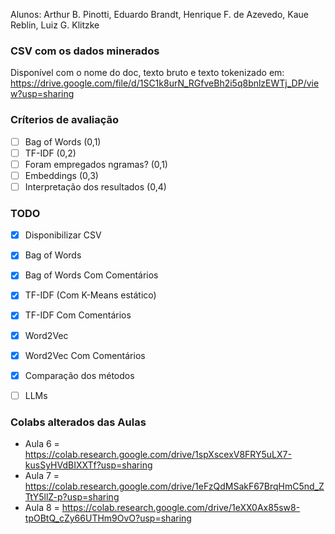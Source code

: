 Alunos: Arthur B. Pinotti, Eduardo Brandt, Henrique F. de Azevedo, Kaue Reblin, Luiz G. Klitzke

### CSV com os dados minerados
Disponível com o nome do doc, texto bruto e texto tokenizado em: https://drive.google.com/file/d/1SC1k8urN_RGfveBh2i5q8bnlzEWTj_DP/view?usp=sharing

### Críterios de avaliação
- [ ] Bag of Words (0,1)
- [ ] TF-IDF (0,2)
- [ ] Foram empregados ngramas? (0,1)
- [ ] Embeddings (0,3)
- [ ] Interpretação dos resultados (0,4)

### TODO
- [X] Disponibilizar CSV
- [X] Bag of Words
- [X] Bag of Words Com Comentários
- [X] TF-IDF (Com K-Means estático)
- [X] TF-IDF Com Comentários
- [X] Word2Vec
- [X] Word2Vec Com Comentários
- [X] Comparação dos métodos
- [ ] LLMs


### Colabs alterados das Aulas
* Aula 6 = https://colab.research.google.com/drive/1spXscexV8FRY5uLX7-kusSyHVdBIXXTf?usp=sharing
* Aula 7 = https://colab.research.google.com/drive/1eFzQdMSakF67BrqHmC5nd_ZTtY5llZ-p?usp=sharing
* Aula 8 = https://colab.research.google.com/drive/1eXX0Ax85sw8-tpOBtQ_cZy66UTHm9OvO?usp=sharing
